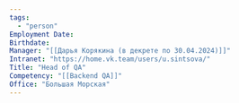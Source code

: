 ```yaml
---
tags:
  - "person"
Employment Date:
Birthdate:
Manager: "[[Дарья Корякина (в декрете по 30.04.2024)]]"
Intranet: "https://home.vk.team/users/u.sintsova/"
Title: "Head of QA"
Competency: "[[Backend QA]]"
Office: "Большая Морская"
---
```

